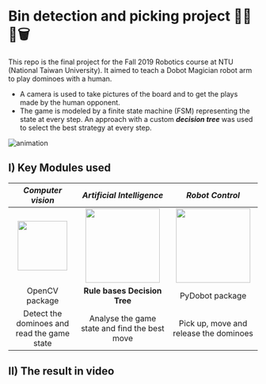 **Bin detection and picking project** 🤖🦾🚮🗑️
======
This repo is the final project for the Fall 2019 Robotics course at NTU (National Taiwan University).
It aimed to teach a Dobot Magician robot arm to play dominoes with a human.
- A camera is used to take pictures of the board and to get the plays made by the human opponent. 
- The game is modeled by a finite state machine (FSM) representing the state at every step.
An approach with a custom ***decision tree*** was used to select the best strategy at every step. 

![animation](./images/animation.gif)

## I) Key Modules used

|                                    *Computer vision*                                    |                                   *Artificial Intelligence*                                    |                                                      *Robot Control*                                                      |
|:---------------------------------------------------------------------------------------:|:----------------------------------------------------------------------------------------------:|:-------------------------------------------------------------------------------------------------------------------------:|
| <img src="https://opencv.org/wp-content/uploads/2019/02/opencv-logo-1.png" width="100"> | <img src="https://image.freepik.com/free-vector/brain-logo-template_15146-28.jpg" width="150"> | <img src="https://yt3.ggpht.com/a-/AN66SAxJ4HOFNSU5S1MwTgzhQCdwPNGEixYalis6ZA=s900-mo-c-c0xffffffff-rj-k-no" width="150"> |
|                                     OpenCV package                                      |                                  **Rule bases Decision Tree**                                  |                                                      PyDobot package                                                      | 
|                       Detect the dominoes and read the game state                       |                         Analyse the game state and find the best move                          |                                          Pick up, move and release the dominoes                                           |

## II) The result in video